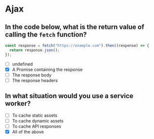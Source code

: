 # Ajax

## In the code below, what is the return value of calling the  `fetch` function?

```javascript
const response = fetch("https://example.com").then((response) => {
  return response.json();
});
```

- [ ] undefined
- [x] A Promise containing the response
- [ ] The response body
- [ ] The response headers

## In what situation would you use a service worker?

- [ ] To cache static assets
- [ ] To cache dynamic assets
- [ ] To cache API responses
- [x] All of the above
